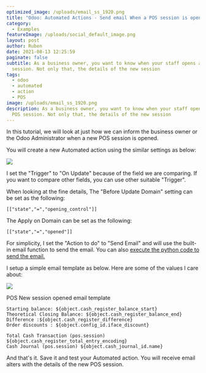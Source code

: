 ```yaml
---
optimized_image: /uploads/email_ss_1920.png
title: "Odoo: Automated Actions - Send email When a POS session is opened"
category:
  - Examples
featureImage: /uploads/social_default_image.png
layout: post
author: Ruben
date: 2021-08-13 12:25:59
paginate: false
subtitle: As a business owner, you want to know when your staff opens a new POS
  session. Not only that, the details of the new session
tags:
  - odoo
  - automated
  - action
  - POS
image: /uploads/email_ss_1920.png
description: As a business owner, you want to know when your staff opens a new
  POS session. Not only that, the details of the new session
---
```

In this tutorial, we will look at just how we can inform the business owner or the Odoo Administrator when a new POS session is opened. 

You will create a new Automated action using the similar settings as below:

![](/uploads/screen-shot-2021-08-13-at-11.50.41-am.png)

I set the "Trigger" to "On Update" because of the field we are comparing. If you want to compare other fields, you can use other suitable "Trigger".

When looking at the fine details, The "Before Update Domain" setting can be set as the following:

```
[["state","=","opening_control"]]
```

The Apply on Domain can be set as the following:

```
[["state","=","opened"]]
```

For simplicity, I set the "Action to do" to "Send Email" and will use the built-in email function to send the email. You can also [execute the python code to send the email. ](https://www.rubeshan.com/odoo-automated-actions-send-email-via-python-code/)

I setup a simple email template as below. Here are some of the values I care about:

![](/uploads/screen-shot-2021-08-13-at-12.36.40-pm.png)

POS New session opened email template

```
Starting balance: ${object.cash_register_balance_start}
Theoretical Closing Balance: ${object.cash_register_balance_end}
Difference :${object.cash_register_difference}
Order discounts : ${object.config_id.iface_discount}

Total Cash Transaction (pos.session) ${object.cash_register_total_entry_encoding}
Cash Journal (pos.session) ${object.cash_journal_id.name}
```

And that's it. Save it and test your Automated action. You will receive email alters with the details of the new POS session.